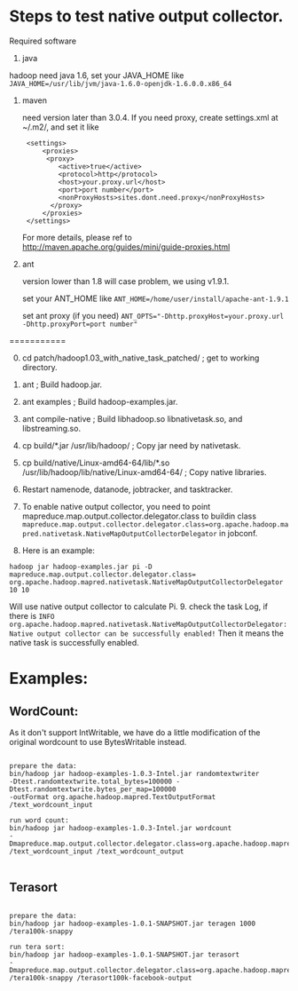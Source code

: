 Steps to test native output collector.
===========
Required software

1. java

 hadoop need java 1.6, set your JAVA_HOME like `JAVA_HOME=/usr/lib/jvm/java-1.6.0-openjdk-1.6.0.0.x86_64`

1. maven

	need version later than 3.0.4. 
	If you need proxy, create settings.xml at ~/.m2/, and set it like
 
		<settings>
		    <proxies>
		     <proxy>
		        <active>true</active>
		        <protocol>http</protocol>
		        <host>your.proxy.url</host>
		        <port>port number</port>
		        <nonProxyHosts>sites.dont.need.proxy</nonProxyHosts>
		      </proxy>
		    </proxies>
		</settings> 
  
   For more details, please ref to http://maven.apache.org/guides/mini/guide-proxies.html 

1. ant

	version lower than 1.8 will case problem, we using v1.9.1.

	set your ANT_HOME like `ANT_HOME=/home/user/install/apache-ant-1.9.1`

	set ant proxy (if you need) `ANT_OPTS="-Dhttp.proxyHost=your.proxy.url -Dhttp.proxyPort=port number"`

===========

0. cd patch/hadoop1.03_with_native_task_patched/ ; get to working directory.
1. ant ; Build hadoop.jar.
2. ant examples ; Build hadoop-examples.jar.
3. ant compile-native ; Build libhadoop.so libnativetask.so, and libstreaming.so.
4. cp build/*.jar /usr/lib/hadoop/ ; Copy jar need by nativetask.
5. cp build/native/Linux-amd64-64/lib/*.so /usr/lib/hadoop/lib/native/Linux-amd64-64/ ; Copy native libraries.
6. Restart namenode, datanode, jobtracker, and tasktracker.
7. To enable native output collector, you need to point mapreduce.map.output.collector.delegator.class to buildin class
``mapreduce.map.output.collector.delegator.class=org.apache.hadoop.mapred.nativetask.NativeMapOutputCollectorDelegator``
 in jobconf.
  
8. Here is an example:  
<pre><code>hadoop jar hadoop-examples.jar pi -D mapreduce.map.output.collector.delegator.class=
org.apache.hadoop.mapred.nativetask.NativeMapOutputCollectorDelegator 10 10  </code></pre>
Will use native output collector to calculate Pi.
9. check the task Log, if there is 
``INFO org.apache.hadoop.mapred.nativetask.NativeMapOutputCollectorDelegator: Native output collector can be successfully enabled!``
Then it means the native task is successfully enabled.

Examples:
=========================
WordCount:
------------------------
As it don't support IntWritable, we have do a little modification of the original wordcount to use BytesWritable instead.
<pre>
<code>
prepare the data:
bin/hadoop jar hadoop-examples-1.0.3-Intel.jar randomtextwriter 
-Dtest.randomtextwrite.total_bytes=100000 -Dtest.randomtextwrite.bytes_per_map=100000  
-outFormat org.apache.hadoop.mapred.TextOutputFormat /text_wordcount_input

run word count:
bin/hadoop jar hadoop-examples-1.0.3-Intel.jar wordcount  
-Dmapreduce.map.output.collector.delegator.class=org.apache.hadoop.mapred.nativetask.NativeMapOutputCollectorDelegator 
/text_wordcount_input /text_wordcount_output 
</code>
</pre>

Terasort
-------------------------
<pre>
<code>
prepare the data:
bin/hadoop jar hadoop-examples-1.0.1-SNAPSHOT.jar teragen 1000 /tera100k-snappy 

run tera sort:
bin/hadoop jar hadoop-examples-1.0.1-SNAPSHOT.jar terasort 
-Dmapreduce.map.output.collector.delegator.class=org.apache.hadoop.mapred.nativetask.NativeMapOutputCollectorDelegator
/tera100k-snappy /terasort100k-facebook-output

</code>
</pre>
